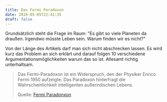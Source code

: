 ```yaml
---
title: Das Fermi Paradoxon
date: 2016-05-05T22:41:35
draft: false
---
```


Grundsätzlich steht die Frage im Raum: "Es gibt so viele Planeten da
draußen. Irgendwo müsste Leben sein. Warum finden wir es nicht?"

Von der Länge des Artikels darf man sich nicht abschrecken lassen.
Es wird kurz das Problem an sich erklärt und darauf folgen 10 verschiedene
Argumentationsmöglichkeiten warum das so ist. Allesamt richtig
unterhaltsam.


> Das Fermi-Paradoxon ist ein Widerspruch, den der Physiker Enrico Fermi
> 1950 aufzeigte. Das Paradoxon hinterfragt die Wahrscheinlichkeit
> intelligenten außerirdischen Lebens.
> 
> Quelle: [Fermi Paradonxon](https://de.wikipedia.org/wiki/Fermi-Paradoxon)
